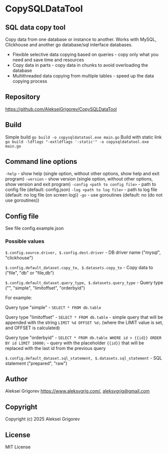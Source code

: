 # CopySQLDataTool

## SQL data copy tool

Copy data from one database or instance to another. Works with MySQL, Clickhouse and another go database/sql interface databases.

* Flexible selective data copying based on queries - copy only what you need and save time and resources
* Copy data in parts - copy data in chunks to avoid overloading the database
* Multithreaded data copying from multiple tables - speed up the data copying process

## Repository

<https://github.com/AlekseiGrigorev/CopySQLDataTool>

## Build

Simple build
`go build -o copysqldatatool.exe main.go`
Build with static link
`go build -ldflags "-extldflags '-static'" -o copysqldatatool.exe main.go`

## Command line options

`-help` - show help (single option, without other options, show help and exit program)
`-version` - show version (single option, without other options, show version and exit program)
`-config <path to config file>` - path to config file (default: config.json)
`-log <path to log file>` - path to log file (default: no log file (on screen log))
`-go` - use goroutines (default: no (do not use goroutines))

## Config file

See file config.example.json

### Possible values

`$.config.source.driver, $.config.dest.driver` - DB driver name ("mysql", "clickhouse")

`$.config.default_dataset.copy_to, $.datasets.copy_to` - Copy data to ("file", "db" or "file,db")

`$.config.default_dataset.query_type, $.datasets.query_type` - Query type ("", "simple", "limitoffset", "orderbyid")

For example:

Query type "simple" - `SELECT * FROM db.table`

Query type "limitoffset" - `SELECT * FROM db.table` - simple query that will be appended with the string `LIMIT %d OFFSET %d;` (where the LIMIT value is set, and OFFSET is calculated)

Query type "orderbyid" - `SELECT * FROM db.table WHERE id > {{id}} ORDER BY id LIMIT 10000;` - query with the placeholder `{{id}}` that will be replaced with the last id from the previous query

`$.config.default_dataset.sql_statement, $.datasets.sql_statement` - SQL statement ("prepared", "raw")

## Author

Aleksei Grigorev <https://www.aleksvgrig.com/>, <aleksvgrig@gmail.com>

## Copyright

Copyright (c) 2025 Aleksei Grigorev

## License

MIT License
